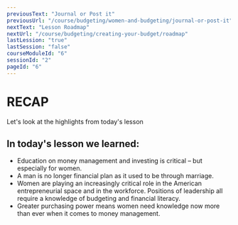 ```yaml
---
previousText: "Journal or Post it"
previousUrl: "/course/budgeting/women-and-budgeting/journal-or-post-it"
nextText: "Lesson Roadmap"
nextUrl: "/course/budgeting/creating-your-budget/roadmap"
lastLession: "true"
lastSession: "false"
courseModuleId: "6"
sessionId: "2"
pageId: "6"
---
```



# RECAP

<sparkle-character-intro position="right" character="jen">
Let's look at the highlights from today's lesson
</sparkle-character-intro>

## In today's lesson we learned: 
- Education on money management and investing is critical – but especially for women.
- A man is no longer financial plan as it used to be through marriage.
- Women are playing an increasingly critical role in the American entrepreneurial space and in the workforce. Positions of leadership all require a knowledge of budgeting and financial literacy.
- Greater purchasing power means women need knowledge now more than ever when it comes to money management. 


